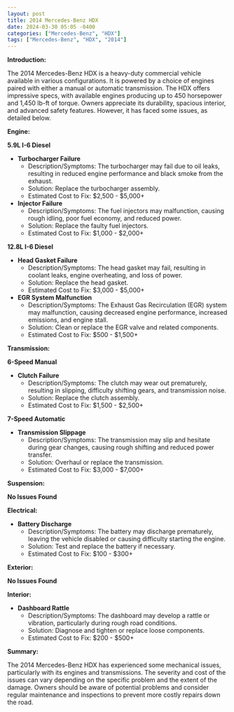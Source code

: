 ```yaml
---
layout: post
title: 2014 Mercedes-Benz HDX
date: 2024-03-30 05:05 -0400
categories: ["Mercedes-Benz", "HDX"]
tags: ["Mercedes-Benz", "HDX", "2014"]
---
```

**Introduction:**

The 2014 Mercedes-Benz HDX is a heavy-duty commercial vehicle available in various configurations. It is powered by a choice of engines paired with either a manual or automatic transmission. The HDX offers impressive specs, with available engines producing up to 450 horsepower and 1,450 lb-ft of torque. Owners appreciate its durability, spacious interior, and advanced safety features. However, it has faced some issues, as detailed below.

**Engine:**

**5.9L I-6 Diesel**
- **Turbocharger Failure**
  - Description/Symptoms: The turbocharger may fail due to oil leaks, resulting in reduced engine performance and black smoke from the exhaust.
  - Solution: Replace the turbocharger assembly.
  - Estimated Cost to Fix: $2,500 - $5,000+
- **Injector Failure**
  - Description/Symptoms: The fuel injectors may malfunction, causing rough idling, poor fuel economy, and reduced power.
  - Solution: Replace the faulty fuel injectors.
  - Estimated Cost to Fix: $1,000 - $2,000+

**12.8L I-6 Diesel**
- **Head Gasket Failure**
  - Description/Symptoms: The head gasket may fail, resulting in coolant leaks, engine overheating, and loss of power.
  - Solution: Replace the head gasket.
  - Estimated Cost to Fix: $3,000 - $5,000+
- **EGR System Malfunction**
  - Description/Symptoms: The Exhaust Gas Recirculation (EGR) system may malfunction, causing decreased engine performance, increased emissions, and engine stall.
  - Solution: Clean or replace the EGR valve and related components.
  - Estimated Cost to Fix: $500 - $1,500+

**Transmission:**

**6-Speed Manual**
- **Clutch Failure**
  - Description/Symptoms: The clutch may wear out prematurely, resulting in slipping, difficulty shifting gears, and transmission noise.
  - Solution: Replace the clutch assembly.
  - Estimated Cost to Fix: $1,500 - $2,500+

**7-Speed Automatic**
- **Transmission Slippage**
  - Description/Symptoms: The transmission may slip and hesitate during gear changes, causing rough shifting and reduced power transfer.
  - Solution: Overhaul or replace the transmission.
  - Estimated Cost to Fix: $3,000 - $7,000+

**Suspension:**

**No Issues Found**

**Electrical:**

- **Battery Discharge**
  - Description/Symptoms: The battery may discharge prematurely, leaving the vehicle disabled or causing difficulty starting the engine.
  - Solution: Test and replace the battery if necessary.
  - Estimated Cost to Fix: $100 - $300+

**Exterior:**

**No Issues Found**

**Interior:**

- **Dashboard Rattle**
  - Description/Symptoms: The dashboard may develop a rattle or vibration, particularly during rough road conditions.
  - Solution: Diagnose and tighten or replace loose components.
  - Estimated Cost to Fix: $200 - $500+

**Summary:**

The 2014 Mercedes-Benz HDX has experienced some mechanical issues, particularly with its engines and transmissions. The severity and cost of the issues can vary depending on the specific problem and the extent of the damage. Owners should be aware of potential problems and consider regular maintenance and inspections to prevent more costly repairs down the road.
